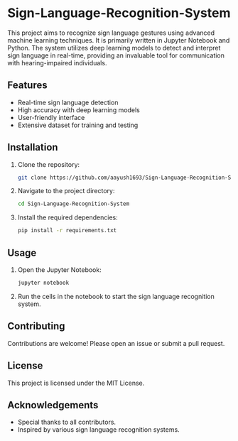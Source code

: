 # Sign-Language-Recognition-System

This project aims to recognize sign language gestures using advanced machine learning techniques. It is primarily written in Jupyter Notebook and Python. The system utilizes deep learning models to detect and interpret sign language in real-time, providing an invaluable tool for communication with hearing-impaired individuals.

## Features

- Real-time sign language detection
- High accuracy with deep learning models
- User-friendly interface
- Extensive dataset for training and testing

## Installation

1. Clone the repository:
   ```sh
   git clone https://github.com/aayush1693/Sign-Language-Recognition-System.git
   ```
2. Navigate to the project directory:
   ```sh
   cd Sign-Language-Recognition-System
   ```
3. Install the required dependencies:
   ```sh
   pip install -r requirements.txt
   ```

## Usage

1. Open the Jupyter Notebook:
   ```sh
   jupyter notebook
   ```
2. Run the cells in the notebook to start the sign language recognition system.

## Contributing

Contributions are welcome! Please open an issue or submit a pull request.

## License

This project is licensed under the MIT License.

## Acknowledgements

- Special thanks to all contributors.
- Inspired by various sign language recognition systems.

